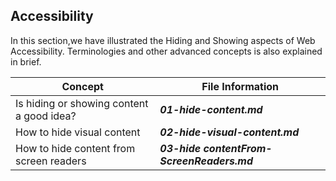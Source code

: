 ## Accessibility

In this section,we have illustrated the Hiding and Showing aspects of Web Accessibility.
Terminologies and other advanced concepts is also explained in brief.

Concept                                        |  File Information
--------------                                 | ------------
Is hiding or showing content a good idea?      | ***01-hide-content.md***
How to hide visual content                     | ***02-hide-visual-content.md***
How to hide content from screen readers        | ***03-hide contentFrom-ScreenReaders.md***
